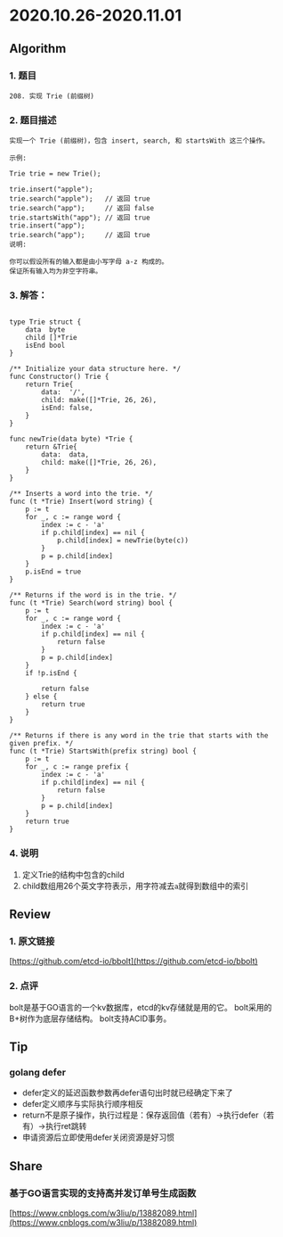 # 2020.10.26-2020.11.01

## Algorithm
### 1. 题目
```
208. 实现 Trie (前缀树)
```
### 2. 题目描述
```
实现一个 Trie (前缀树)，包含 insert, search, 和 startsWith 这三个操作。

示例:

Trie trie = new Trie();

trie.insert("apple");
trie.search("apple");   // 返回 true
trie.search("app");     // 返回 false
trie.startsWith("app"); // 返回 true
trie.insert("app");   
trie.search("app");     // 返回 true
说明:

你可以假设所有的输入都是由小写字母 a-z 构成的。
保证所有输入均为非空字符串。
```

### 3. 解答：
```golang

type Trie struct {
	data  byte
	child []*Trie
	isEnd bool
}

/** Initialize your data structure here. */
func Constructor() Trie {
	return Trie{
		data:  '/',
		child: make([]*Trie, 26, 26),
		isEnd: false,
	}
}

func newTrie(data byte) *Trie {
	return &Trie{
		data:  data,
		child: make([]*Trie, 26, 26),
	}
}

/** Inserts a word into the trie. */
func (t *Trie) Insert(word string) {
	p := t
	for _, c := range word {
		index := c - 'a'
		if p.child[index] == nil {
			p.child[index] = newTrie(byte(c))
		}
		p = p.child[index]
	}
	p.isEnd = true
}

/** Returns if the word is in the trie. */
func (t *Trie) Search(word string) bool {
	p := t
	for _, c := range word {
		index := c - 'a'
		if p.child[index] == nil {
			return false
		}
		p = p.child[index]
	}
	if !p.isEnd {

		return false
	} else {
		return true
	}
}

/** Returns if there is any word in the trie that starts with the given prefix. */
func (t *Trie) StartsWith(prefix string) bool {
	p := t
	for _, c := range prefix {
		index := c - 'a'
		if p.child[index] == nil {
			return false
		}
		p = p.child[index]
	}
	return true
}

```
### 4. 说明
1. 定义Trie的结构中包含的child
2. child数组用26个英文字符表示，用字符减去`a`就得到数组中的索引


## Review
### 1. 原文链接
[https://github.com/etcd-io/bbolt](https://github.com/etcd-io/bbolt)

### 2. 点评
bolt是基于GO语言的一个kv数据库，etcd的kv存储就是用的它。
bolt采用的B+树作为底层存储结构。
bolt支持ACID事务。

## Tip
### golang defer

* defer定义的延迟函数参数再defer语句出时就已经确定下来了
* defer定义顺序与实际执行顺序相反
* return不是原子操作，执行过程是：保存返回值（若有）->执行defer（若有）->执行ret跳转
* 申请资源后立即使用defer关闭资源是好习惯


## Share
### 基于GO语言实现的支持高并发订单号生成函数
[https://www.cnblogs.com/w3liu/p/13882089.html](https://www.cnblogs.com/w3liu/p/13882089.html)